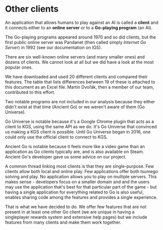 # Other clients

An application that allows humans to play against an AI is called a **client** and it connects either to an **online server** or to a **Go-playing program** (an AI).

The Go-playing programs appeared around 1970 and so did clients, but the first public online server was Pandanet (then called simply _Internet Go Server_) in 1992 (see our documentation on IGS).

There are six well-known online servers (and many smaller ones) and dozens of clients. We cannot look at all but we did have a look at the most popular ones.

We have downloaded and used 20 different clients and compared their features. The table that lists differences between 19 of these is attached to this document as an Excel file. Martin Dvořák, then a member of our team, contributed to this effort.

Two notable programs are not included in our analysis because they either didn't exist at that time (Ancient Go) or we weren't aware of them (Go Universe). 

Go Universe is notable because it's a Google Chrome plugin that acts as a client to KGS, using the same API as we do. It's Go Universe that convinced us making a KGS client is possible. Until Go Universe began in 2016, one could only use the official client to connect to KGS.

Ancient Go is notable because it feels more like a video game than an application as Go clients typically are, and is also available on Steam. Ancient Go's developer gave us some advice on our project.

A common thread linking most clients is that they are single-purpose. Few clients allow both local and online play. Few applications offer both tsumego solving and play. No application allows you to play on multiple servers. This makes sense - developers focus on a smaller domain and and the users may use the application that's best for that particular part of the game - but having a single application for everything related to Go is also useful, enables sharing code among the features and provides a single experience.

That is what we have decided to do. We offer few features that are not present in at least one other Go client (we are unique in having a singleplayer rewards system and extensive help pages) but we include features from many clients and make them work together.